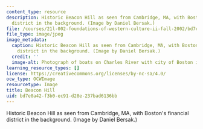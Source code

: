 ```yaml
---
content_type: resource
description: Historic Beacon Hill as seen from Cambridge, MA, with Boston's financial
  district in the background. (Image by Daniel Bersak.)
file: /courses/21l-002-foundations-of-western-culture-ii-fall-2002/bd7e0a42f3b0ec91d28e237bad6136bb_21l-002f02.jpg
file_type: image/jpeg
image_metadata:
  caption: Historic Beacon Hill as seen from Cambridge, MA, with Boston's financial
    district in the background. (Image by Daniel Bersak.)
  credit: ''
  image-alt: Photograph of boats on Charles River with city of Boston in the background.
learning_resource_types: []
license: https://creativecommons.org/licenses/by-nc-sa/4.0/
ocw_type: OCWImage
resourcetype: Image
title: Beacon Hill
uid: bd7e0a42-f3b0-ec91-d28e-237bad6136bb
---
```

Historic Beacon Hill as seen from Cambridge, MA, with Boston's financial district in the background. (Image by Daniel Bersak.)